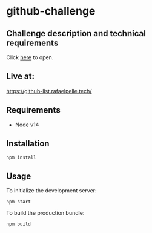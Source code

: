 # github-challenge

## Challenge description and technical requirements

Click [here](challenge.md) to open.


## Live at:
https://github-list.rafaelpelle.tech/

## Requirements
- Node v14

## Installation

```
npm install
```

## Usage

To initialize the development server:

```
npm start
```

To build the production bundle:

```
npm build
```
